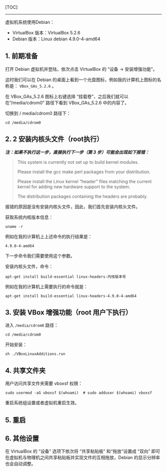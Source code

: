 <!--
+++
title       = "VBox虚拟机安装【增强功能】"
description = "1. 前期准备; 2. 2 安装内核头文件（root执行）; 3. 安装 VBox 增强功能（root 用户下执行）; 4. 共享文件夹; 5. 重启; 6. 其他设置"
date        = "2022-01-03"
tags        = []
categories  = ["1-os管理","13-windows"]
series      = []
keywords    = []
weight      = 5
toc         = true
draft       = false
+++ -->

[TOC]

---

虚拟机系统使用Debian：

+ VirtualBox 版本：VirtualBox 5.2.6
+ Debian 版本：Linux debian 4.9.0-4-amd64

## 1. 前期准备

打开 Debian 虚拟机并登陆，依次点击 VirtualBox 的 “设备 -> 安装增强功能”。

这时我们可以在 Debian 的桌面上看到一个光盘图标，例如我的计算机上图标的名称是： `VBox_GAs_5.2.6` 。

在 VBox_GAs_5.2.6 图标上右键选择 “挂载卷”，之后我们就可以在“/media/cdrom0” 路径下看到 VBox_GAs_5.2.6 中的内容了。

切换到 / media/cdrom0 路径下：

```
cd /media/cdrom0
```

## 2. 2 安装内核头文件（root执行）

**_注：如果不执行这一步，直接执行下一步（第 3 步）可能会出现如下报错：_**

> This system is currently not set up to build kernel modules.
>
> Please install the gcc make perl packages from your distribution.
>
> Please install the Linux kernel “header” files matching the current kernel for adding new hardware support to the system.
>
> The distribution packages containing the headers are probably.

报错的原因是没有安装内核头文件，因此，我们首先安装内核头文件。

获取系统内核版本信息：

```
uname -r
```

例如在我的计算机上上述命令的执行结果是：

```
4.9.0-4-amd64
```

下一步命令我们需要使用这个参数。

安装内核头文件，命令：

```
apt-get install build-essential linux-headers-内核版本号
```

例如在我的计算机上需要执行的命令就是：

```
apt-get install build-essential linux-headers-4.9.0-4-amd64
```

## 3. 安装 VBox 增强功能（root 用户下执行）

进入 `/media/cdrom0`  路径：

```
cd /media/cdrom0
```

开始安装：

```
sh ./VBoxLinuxAdditions.run
```

## 4. 共享文件夹

用户访问共享文件夹需要 vboxsf 权限：

```
sudo usermod -aG vboxsf $(whoami)  # sudo adduser $(whoami) vboxsf
```

重启系统组设置或者虚拟机重启生效。

## 5. 重启

## 6. 其他设置

在 VirtualBox 的 “设备” 选项下依次将 “共享粘贴板” 和“拖放”设置成 “双向” 即可在虚拟机与物理机之间共享粘贴板并实现文件的互相拖放，Debian 的显示分辨率也会自动调整。
